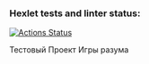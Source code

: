 ### Hexlet tests and linter status:
[![Actions Status](https://github.com/voroninadm/python-project-49/actions/workflows/hexlet-check.yml/badge.svg)](https://github.com/voroninadm/python-project-49/actions)

Тестовый Проект Игры разума
